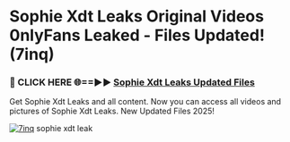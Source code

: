 # Sophie Xdt Leaks Original Videos 0nlyFans Leaked - Files Updated! (7inq)

<h3>🔴 CLICK HERE 🌐==►► <a href="https://tinyurl.com/2jnfzry5" rel="nofollow">Sophie Xdt Leaks Updated Files</a></h3>

Get Sophie Xdt Leaks and all content. Now you can access all videos and pictures of Sophie Xdt Leaks. New Updated Files 2025!

[![7inq](https://i.imgur.com/GyGTBgg.gif)](https://tinyurl.com/2jnfzry5)
sophie xdt leak
